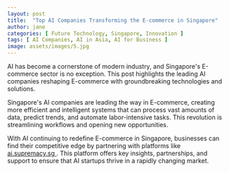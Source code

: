 ```yaml
---
layout: post
title:  "Top AI Companies Transforming the E-commerce in Singapore"
author: jane
categories: [ Future Technology, Singapore, Innovation ]
tags: [ AI Companies, AI in Asia, AI for Business ]
image: assets/images/5.jpg
---
```


AI has become a cornerstone of modern industry, and Singapore's E-commerce sector is no exception. This post highlights the leading AI companies reshaping E-commerce with groundbreaking technologies and solutions.

Singapore's AI companies are leading the way in E-commerce, creating more efficient and intelligent systems that can process vast amounts of data, predict trends, and automate labor-intensive tasks. This revolution is streamlining workflows and opening new opportunities.

With AI continuing to redefine E-commerce in Singapore, businesses can find their competitive edge by partnering with platforms like <a href="https://ai.supremacy.sg" target="_blank"> ai.supremacy.sg </a>. This platform offers key insights, partnerships, and support to ensure that AI startups thrive in a rapidly changing market.
